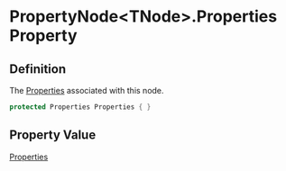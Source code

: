 # PropertyNode&lt;TNode&gt;.Properties Property
## Definition

The [Properties](MrKWatkins.Ast.Properties.md) associated with this node.

```c#
protected Properties Properties { }
```

## Property Value

[Properties](MrKWatkins.Ast.Properties.md)
